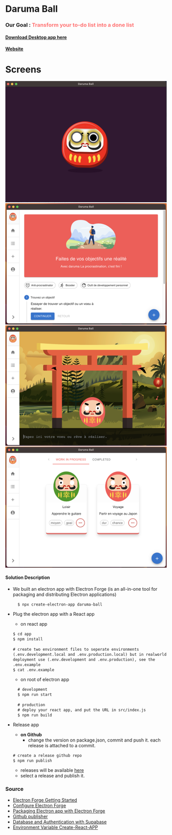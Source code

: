 # Daruma Ball

### Our Goal : <span style='color: #ff7474'>Transform your to-do list into a done list</span>

#### [Download Desktop app here](https://github.com/Alexon1999/daruma-ball/releases)
#### [Website](http://app.daruma-ball.surge.sh)

# Screens
![](markdown/demo_splash.png)
![](markdown/demo_home.png)
![](markdown/demo_creation.png)
![](markdown/demo_list.png)

#### Solution Description
- We built an electron app with Electron Forge (is an all-in-one tool for packaging and distributing Electron applications)
  ```
    $ npx create-electron-app daruma-ball
  ```
- Plug the electron app with a React app
  - on react app
  ```
  $ cd app
  $ npm install

  # create two environment files to seperate environments (.env.development.local and .env.production.local) but in realworld deployment use (.env.development and .env.production), see the .env.example
  $ cat .env.example
  ```

  - on root of electron app
  ```
    # development
    $ npm run start

    # production
    # deploy your react app, and put the URL in src/index.js
    $ npm run build
  ```

- Release app
  - **on Github**
    - change the version on package.json, commit and push it. each release is attached to a commit.
  ```
  # create a release github repo
  $ npm run publish
  ```
    - releases will be available [here](https://github.com/Alexon1999/daruma-ball/releases)
    - select a release and publish it.

### Source
- [Electron Forge Getting Started](https://www.electronforge.io/)
- [Configure Electron Forge](https://www.electronforge.io/configuration)
- [Packaging Electron app with Electron Forge](https://www.electronjs.org/docs/latest/tutorial/tutorial-packaging)
- [Github publisher](https://www.electronforge.io/config/publishers/github)
- [Database and Authentication with Supabase](https://github.com/supabase/examples-archive/tree/76e8b276f7fb58ba65b265a16678e9c72c23a72f/supabase-js-v1/todo-list/react-todo-list)
- [Environment Variable Create-React-APP](https://create-react-app.dev/docs/adding-custom-environment-variables/)